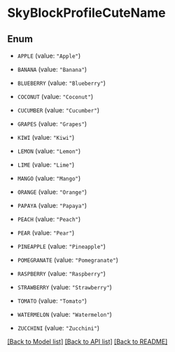 # SkyBlockProfileCuteName

## Enum


* `APPLE` (value: `"Apple"`)

* `BANANA` (value: `"Banana"`)

* `BLUEBERRY` (value: `"Blueberry"`)

* `COCONUT` (value: `"Coconut"`)

* `CUCUMBER` (value: `"Cucumber"`)

* `GRAPES` (value: `"Grapes"`)

* `KIWI` (value: `"Kiwi"`)

* `LEMON` (value: `"Lemon"`)

* `LIME` (value: `"Lime"`)

* `MANGO` (value: `"Mango"`)

* `ORANGE` (value: `"Orange"`)

* `PAPAYA` (value: `"Papaya"`)

* `PEACH` (value: `"Peach"`)

* `PEAR` (value: `"Pear"`)

* `PINEAPPLE` (value: `"Pineapple"`)

* `POMEGRANATE` (value: `"Pomegranate"`)

* `RASPBERRY` (value: `"Raspberry"`)

* `STRAWBERRY` (value: `"Strawberry"`)

* `TOMATO` (value: `"Tomato"`)

* `WATERMELON` (value: `"Watermelon"`)

* `ZUCCHINI` (value: `"Zucchini"`)


[[Back to Model list]](../README.md#documentation-for-models) [[Back to API list]](../README.md#documentation-for-api-endpoints) [[Back to README]](../README.md)


